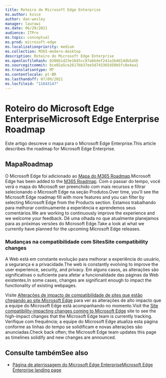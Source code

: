 ```yaml
---
title: Roteiro do Microsoft Edge Enterprise
ms.author: kvice
author: dan-wesley
manager: laurawi
ms.date: 06/29/2021
audience: ITPro
ms.topic: conceptual
ms.prod: microsoft-edge
ms.localizationpriority: medium
ms.collection: M365-modern-desktop
description: Roteiro do Microsoft Edge Enterprise
ms.openlocfilehash: 0286b1d23e1645cc87abbdef241a1bdd1ddb5a5b
ms.sourcegitcommit: bce02a5ce2617bb37ee5d743365d50b5fc8e4aa1
ms.translationtype: MT
ms.contentlocale: pt-BR
ms.lasthandoff: 07/09/2021
ms.locfileid: "11643147"
---
```

# <a name="microsoft-edge-enterprise-roadmap"></a><span data-ttu-id="d5a75-103">Roteiro do Microsoft Edge Enterprise</span><span class="sxs-lookup"><span data-stu-id="d5a75-103">Microsoft Edge Enterprise Roadmap</span></span>

<span data-ttu-id="d5a75-104">Este artigo descreve o mapa para o Microsoft Edge Enterprise.</span><span class="sxs-lookup"><span data-stu-id="d5a75-104">This article describes the roadmap for Microsoft Edge Enterprise.</span></span>

## <a name="roadmap"></a><span data-ttu-id="d5a75-105">Mapa</span><span class="sxs-lookup"><span data-stu-id="d5a75-105">Roadmap</span></span>

<span data-ttu-id="d5a75-106">O Microsoft Edge foi adicionado ao [Mapa do M365 Roadmap](https://www.microsoft.com/microsoft-365/roadmap?filters=&searchterms=Microsoft%2CEdge).</span><span class="sxs-lookup"><span data-stu-id="d5a75-106">Microsoft Edge has been added to the [M365 Roadmap](https://www.microsoft.com/microsoft-365/roadmap?filters=&searchterms=Microsoft%2CEdge).</span></span> <span data-ttu-id="d5a75-107">Com o passar do tempo, você verá o mapa do Microsoft ser  preenchido com mais recursos e filtrar selecionando o Microsoft Edge na seção Produtos.</span><span class="sxs-lookup"><span data-stu-id="d5a75-107">Over time, you'll see the Microsoft Edge roadmap fill with more features and you can filter by selecting Microsoft Edge from the Products section.</span></span> <span data-ttu-id="d5a75-108">Estamos trabalhando para melhorar continuamente a experiência e aprendemos seus comentários.</span><span class="sxs-lookup"><span data-stu-id="d5a75-108">We are working to continuously improve the experience and we welcome your feedback.</span></span> <span data-ttu-id="d5a75-109">Dê uma olhada no que atualmente planejamos para as próximas versões do Microsoft Edge.</span><span class="sxs-lookup"><span data-stu-id="d5a75-109">Take a look at what we currently have planned for the upcoming Microsoft Edge releases.</span></span> 

### <a name="site-compatibility-changes"></a><span data-ttu-id="d5a75-110">Mudanças na compatibilidade com Sites</span><span class="sxs-lookup"><span data-stu-id="d5a75-110">Site compatibility changes</span></span>

<span data-ttu-id="d5a75-111">A Web está em constante evolução para melhorar a experiência do usuário, a segurança e a privacidade.</span><span class="sxs-lookup"><span data-stu-id="d5a75-111">The web is constantly evolving to improve the user experience, security, and privacy.</span></span> <span data-ttu-id="d5a75-112">Em alguns casos, as alterações são significativas o suficiente para afetar a funcionalidade das páginas da Web existentes.</span><span class="sxs-lookup"><span data-stu-id="d5a75-112">In some cases, changes are significant enough to impact the functionality of existing webpages.</span></span>

<span data-ttu-id="d5a75-113">Visite [Alterações de impacto de compatibilidade de sites que estão chegando ao site Microsoft Edge](/microsoft-edge/web-platform/site-impacting-changes) para ver as alterações de alto impacto que a equipe do Microsoft Edge está acompanhando no momento.</span><span class="sxs-lookup"><span data-stu-id="d5a75-113">Visit the [Site compatibility-impacting changes coming to Microsoft Edge](/microsoft-edge/web-platform/site-impacting-changes) site to see the high-impact changes that the Microsoft Edge team is currently tracking.</span></span> <span data-ttu-id="d5a75-114">Verifique com frequência; a equipe do Microsoft Edge atualiza esta página conforme as linhas do tempo se solidificam e novas alterações são anunciadas.</span><span class="sxs-lookup"><span data-stu-id="d5a75-114">Check back often; the Microsoft Edge team updates this page as timelines solidify and new changes are announced.</span></span>

## <a name="see-also"></a><span data-ttu-id="d5a75-115">Consulte também</span><span class="sxs-lookup"><span data-stu-id="d5a75-115">See also</span></span>

- [<span data-ttu-id="d5a75-116">Página de aterrissagem do Microsoft Edge Enterprise</span><span class="sxs-lookup"><span data-stu-id="d5a75-116">Microsoft Edge Enterprise landing page</span></span>](https://aka.ms/EdgeEnterprise)